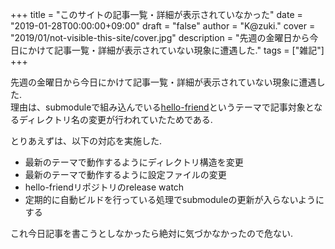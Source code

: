 +++
title = "このサイトの記事一覧・詳細が表示されていなかった"
date = "2019-01-28T00:00:00+09:00"
draft = "false"
author = "K@zuki."
cover = "2019/01/not-visible-this-site/cover.jpg"
description = "先週の金曜日から今日にかけて記事一覧・詳細が表示されていない現象に遭遇した."
tags = ["雑記"]
+++

先週の金曜日から今日にかけて記事一覧・詳細が表示されていない現象に遭遇した.  
理由は、submoduleで組み込んでいる[hello-friend](https://github.com/panr/hugo-theme-hello-friend)というテーマで記事対象となるディレクトリ名の変更が行われていたためである.

とりあえずは、以下の対応を実施した.

* 最新のテーマで動作するようにディレクトリ構造を変更
* 最新のテーマで動作するように設定ファイルの変更
* hello-friendリポジトリのrelease watch
* 定期的に自動ビルドを行っている処理でsubmoduleの更新が入らないようにする

これ今日記事を書こうとしなかったら絶対に気づかなかったので危ない.
